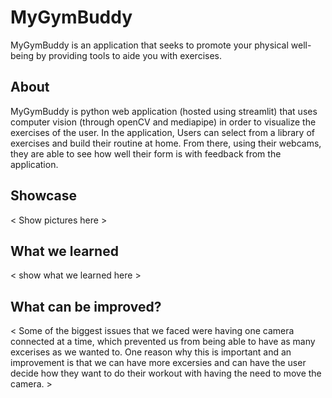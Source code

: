 # MyGymBuddy

 MyGymBuddy is an application that seeks to promote your physical well-being by providing tools to aide you with exercises.
 
## About
 MyGymBuddy is python web application (hosted using streamlit) that uses computer vision (through openCV and mediapipe) in order to visualize the exercises of the user. In the application, Users can select from a library of exercises and build their routine at home. From there, using their webcams, they are able to see how well their form is with feedback from the application.
 
 ## Showcase
 
 < Show pictures here >
 
 ## What we learned
 
 < show what we learned here >
 
 ## What can be improved?
 
 < Some of the biggest issues that we faced were having one camera connected at a time, which prevented us from being able to have as many excerises as we wanted to. One reason why this is important and an improvement is that we can have more excersies and can have the user decide how they want to do their workout with having the need to move the camera.  >
